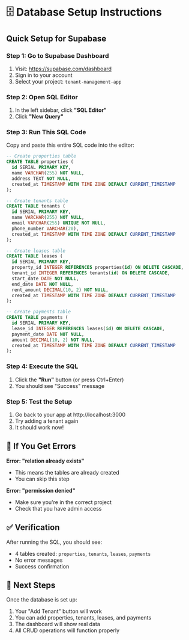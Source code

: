 # 🗄️ Database Setup Instructions

## Quick Setup for Supabase

### Step 1: Go to Supabase Dashboard
1. Visit: https://supabase.com/dashboard
2. Sign in to your account
3. Select your project: `tenant-management-app`

### Step 2: Open SQL Editor
1. In the left sidebar, click **"SQL Editor"**
2. Click **"New Query"**

### Step 3: Run This SQL Code
Copy and paste this entire SQL code into the editor:

```sql
-- Create properties table
CREATE TABLE properties (
  id SERIAL PRIMARY KEY,
  name VARCHAR(255) NOT NULL,
  address TEXT NOT NULL,
  created_at TIMESTAMP WITH TIME ZONE DEFAULT CURRENT_TIMESTAMP
);

-- Create tenants table
CREATE TABLE tenants (
  id SERIAL PRIMARY KEY,
  name VARCHAR(255) NOT NULL,
  email VARCHAR(255) UNIQUE NOT NULL,
  phone_number VARCHAR(20),
  created_at TIMESTAMP WITH TIME ZONE DEFAULT CURRENT_TIMESTAMP
);

-- Create leases table
CREATE TABLE leases (
  id SERIAL PRIMARY KEY,
  property_id INTEGER REFERENCES properties(id) ON DELETE CASCADE,
  tenant_id INTEGER REFERENCES tenants(id) ON DELETE CASCADE,
  start_date DATE NOT NULL,
  end_date DATE NOT NULL,
  rent_amount DECIMAL(10, 2) NOT NULL,
  created_at TIMESTAMP WITH TIME ZONE DEFAULT CURRENT_TIMESTAMP
);

-- Create payments table
CREATE TABLE payments (
  id SERIAL PRIMARY KEY,
  lease_id INTEGER REFERENCES leases(id) ON DELETE CASCADE,
  payment_date DATE NOT NULL,
  amount DECIMAL(10, 2) NOT NULL,
  created_at TIMESTAMP WITH TIME ZONE DEFAULT CURRENT_TIMESTAMP
);
```

### Step 4: Execute the SQL
1. Click the **"Run"** button (or press Ctrl+Enter)
2. You should see "Success" message

### Step 5: Test the Setup
1. Go back to your app at http://localhost:3000
2. Try adding a tenant again
3. It should work now!

## 🚨 If You Get Errors

**Error: "relation already exists"**
- This means the tables are already created
- You can skip this step

**Error: "permission denied"**
- Make sure you're in the correct project
- Check that you have admin access

## ✅ Verification

After running the SQL, you should see:
- 4 tables created: `properties`, `tenants`, `leases`, `payments`
- No error messages
- Success confirmation

## 🔗 Next Steps

Once the database is set up:
1. Your "Add Tenant" button will work
2. You can add properties, tenants, leases, and payments
3. The dashboard will show real data
4. All CRUD operations will function properly
